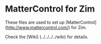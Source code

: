 # MatterControl for Zim
These files are used to set up [MatterControl] (http://www.mattercontrol.com/) for Zim.

Check the [Wiki] (../../../../wiki) for details.
